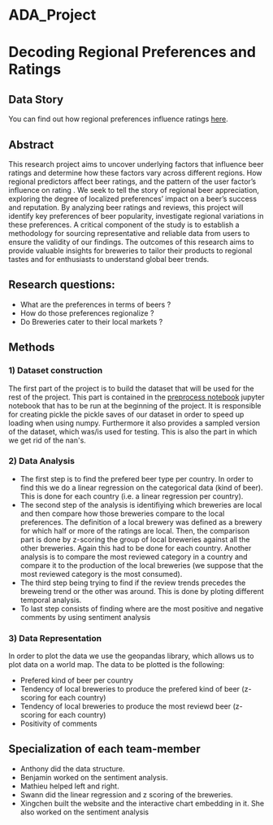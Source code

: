 # ADA_Project

# Decoding Regional Preferences and Ratings 

## Data Story
You can find out how regional preferences influence ratings [here](https://lxc1851588.github.io/DADA_web/).

## Abstract
This research project aims to uncover underlying factors that influence beer ratings and determine how these factors vary across different regions. How regional predictors affect beer ratings, and the pattern of the user factor’s influence on rating . We seek to tell the story of regional beer appreciation, exploring the degree of localized preferences’  impact on a beer’s success and reputation. By analyzing beer ratings and reviews, this project will identify key preferences of beer popularity, investigate regional variations in these preferences. A critical component of the study is to establish a methodology for sourcing representative and reliable data from users to ensure the validity of our findings. The outcomes of this research aims to provide valuable insights for breweries to tailor their products to regional tastes and for enthusiasts to understand global beer trends.

## Research questions:
- What are the preferences in terms of beers ?
- How do those preferences regionalize ?
- Do Breweries cater to their local markets ? 

## Methods
### 1) Dataset construction
The first part of the project is to build the dataset that will be used for the rest of the project. This part is contained in the [preprocess notebook](src/2.preprocess.ipynb) jupyter notebook that has to be run at the beginning of the project. It is responsible for creating pickle the pickle saves of our dataset in order to speed up loading when using numpy. Furthermore it also provides a sampled version of the dataset, which was/is used for testing. This is also the part in which we get rid of the nan's.
### 2) Data Analysis
* The first step is to find the prefered beer type per country. In order to find this we do a linear regression on the categorical data (kind of beer). This is done for each country (i.e. a linear regression per country).
* The second step of the analysis is identifiying which breweries are local and then compare how those breweries compare to the local preferences. The definition of a local brewery was defined as a brewery for which half or more of the ratings are local. Then, the comparison part is done by z-scoring the group of local breweries against all the other breweries. Again this had to be done for each country. Another analysis is to compare the most reviewed category in a country and compare it to the production of the local breweries (we suppose that the most reviewed category is the most consumed).
* The third step being trying to find if the review trends precedes the breweing trend or the other was around. This is done by ploting different temporal analysis.
* To last step consists of finding where are the most positive and negative comments by using sentiment analysis
### 3) Data Representation
In order to plot the data we use the geopandas library, which allows us to plot data on a world map. The data to be plotted is the following:
* Prefered kind of beer per country
* Tendency of local breweries to produce the prefered kind of beer (z-scoring for each country)
* Tendency of local breweries to produce the most reviewd beer (z-scoring for each country)
* Positivity of comments


## Specialization of each team-member
- Anthony did the data structure.
- Benjamin worked on the sentiment analysis.
- Mathieu helped left and right.
- Swann did the linear regression and z scoring of the breweries.
- Xingchen built the website and the interactive chart embedding in it. She also worked on the sentiment analysis


